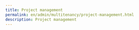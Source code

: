 ```yaml
---
title: Project management
permalink: en/admin/multitenancy/project-management.html
description: Project management
---
```



